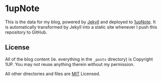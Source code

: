 # 1upNote

This is the data for my blog, powered by [Jekyll](http://github.com/mojombo/jekyll) and deployed to [1upNote](http://1upnote.com). It is automatically transformed by Jekyll into a static site whenever I push this repository to GitHub.

## License

All of the blog content (ie. everything in the `_posts` directory) is Copyright 1UP. You may not reuse anything therein without my permission.

All other directories and files are [MIT](http://1up.mit-license.org) Licensed.
